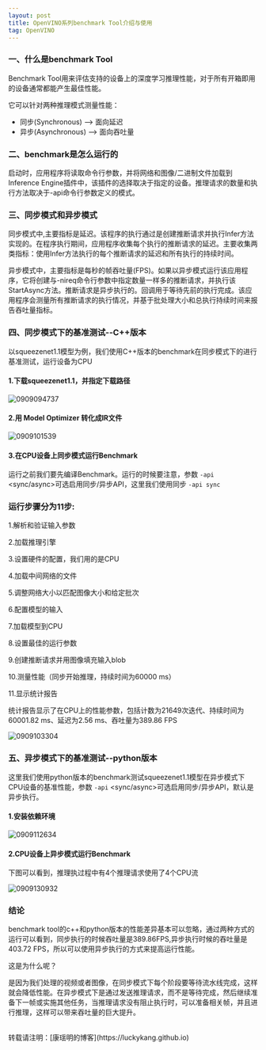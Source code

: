 ```yaml
---
layout: post
title: OpenVINO系列benchmark Tool介绍与使用
tag: OpenVINO
---
```


### 一、什么是benchmark Tool

Benchmark Tool用来评估支持的设备上的深度学习推理性能，对于所有开箱即用的设备通常都能产生最佳性能。

它可以针对两种推理模式测量性能：

- 同步(Synchronous) --> 面向延迟
- 异步(Asynchronous) --> 面向吞吐量

### 二、benchmark是怎么运行的

启动时，应用程序将读取命令行参数，并将网络和图像/二进制文件加载到Inference Engine插件中，该插件的选择取决于指定的设备。推理请求的数量和执行方法取决于-api命令行参数定义的模式。

### 三、同步模式和异步模式

同步模式中,主要指标是延迟。该程序的执行通过是创建推断请求并执行Infer方法实现的。在程序执行期间，应用程序收集每个执行的推断请求的延迟。主要收集两类指标：使用Infer方法执行的每个推断请求的延迟和所有执行的持续时间。

异步模式中，主要指标是每秒的帧吞吐量(FPS)。如果以异步模式运行该应用程序，它将创建与-nireq命令行参数中指定数量一样多的推断请求，并执行该StartAsync方法。推断请求是异步执行的。回调用于等待先前的执行完成。该应用程序会测量所有推断请求的执行情况，并基于批处理大小和总执行持续时间来报告吞吐量指标。

### 四、同步模式下的基准测试--C++版本

以squeezenet1.1模型为例，我们使用C++版本的benchmark在同步模式下的进行基准测试，运行设备为CPU

#### 1.下载squeezenet1.1，并指定下载路径

![0909094737](https://cdn.jsdelivr.net/gh/luckykang/picture_bed/blogs_images/0909094737.png)

#### 2.用 Model Optimizer 转化成IR文件

![0909101539](https://cdn.jsdelivr.net/gh/luckykang/picture_bed/blogs_images/0909101539.png)


#### 3.在CPU设备上同步模式运行Benchmark

运行之前我们要先编译Benchmark。运行的时候要注意，参数 `-api` <sync/async>可选启用同步/异步API，这里我们使用同步 `-api sync`

### 运行步骤分为11步:
1.解析和验证输入参数

2.加载推理引擎

3.设置硬件的配置，我们用的是CPU

4.加载中间网络的文件

5.调整网络大小以匹配图像大小和给定批次

6.配置模型的输入

7.加载模型到CPU

8.设置最佳的运行参数

9.创建推断请求并用图像填充输入blob

10.测量性能（同步开始推理，持续时间为60000 ms）

11.显示统计报告

统计报告显示了在CPU上的性能参数，包括计数为21649次迭代、持续时间为60001.82 ms、延迟为2.56 ms、吞吐量为389.86 FPS

![0909103304](https://cdn.jsdelivr.net/gh/luckykang/picture_bed/blogs_images/0909103304.png)

### 五、异步模式下的基准测试--python版本

这里我们使用python版本的benchmark测试squeezenet1.1模型在异步模式下CPU设备的基准性能，参数 `-api` <sync/async>可选启用同步/异步API，默认是异步执行。

#### 1.安装依赖环境

![0909112634](https://cdn.jsdelivr.net/gh/luckykang/picture_bed/blogs_images/0909112634.png)

#### 2.CPU设备上异步模式运行Benchmark

下图可以看到，推理执过程中有4个推理请求使用了4个CPU流

![0909130932](https://cdn.jsdelivr.net/gh/luckykang/picture_bed/blogs_images/0909130932.png)


### 结论

benchmark tool的c++和python版本的性能差异基本可以忽略，通过两种方式的运行可以看到，同步执行的时候吞吐量是389.86FPS,异步执行时候的吞吐量是403.72 FPS，所以可以使用异步执行的方式来提高运行性能。

这是为什么呢？

是因为我们处理的视频或者图像，在同步模式下每个阶段要等待流水线完成，这样就会降低性能。在异步模式下是通过发送推理请求，而不是等待完成，然后继续准备下一帧或实施其他任务，当推理请求没有阻止执行时，可以准备相关帧，并且进行推理，这样可以带来吞吐量的巨大提升。

<br>
转载请注明：[康瑶明的博客](https://luckykang.github.io)
